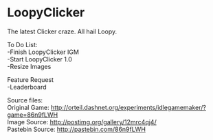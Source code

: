 # LoopyClicker
The latest Clicker craze. All hail Loopy.

To Do List:
  <br>-Finish LoopyClicker IGM
  <br>-Start LoopyClicker 1.0
  <br>-Resize Images
  
Feature Request
  <br>-Leaderboard

Source files:
  <br>Original Game: http://orteil.dashnet.org/experiments/idlegamemaker/?game=86n9fLWH
  <br>Image Source: http://postimg.org/gallery/12mrc4qj4/
  <br>Pastebin Source: http://pastebin.com/86n9fLWH
